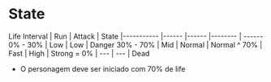 # State

Life Interval 	| Run  	| Attack 	| State
|-----------	|------	|------	|--------	| ------
 0% - 30%  	| Low  	| Low 	| Danger
 30% - 70% 	| Mid 	| Normal | Normal
 ^ 70%  	| Fast 	| High 	| Strong
 = 0% | --- | --- | Dead

* O personagem deve ser iniciado com 70% de life